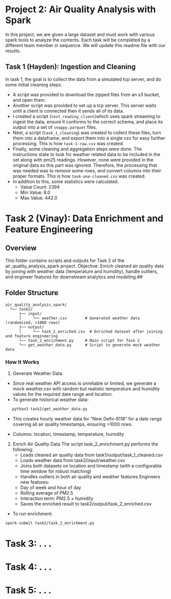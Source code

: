 # Project 2: Air Quality Analysis with Spark

In this project, we are given a large dataset and must work with various spark tools to analyze the contents.
Each task will be completed by a different team member in sequence. We will update this readme file with our results.

## Task 1 (Hayden): Ingestion and Cleaning
In task 1, the goal is to collect the data from a simulated tcp server, and do some initial cleaning steps.
- A script was provided to download the zipped files from an s3 bucket, and open them.
- Another script was provided to set up a tcp server. This server waits until a client is connected then it sends all of its data.
- I created a script (`test_reading_client`)which uses spark streaming to ingest the data, ensure it conforms to the correct schema, and place its output into a set of `snappy.parquet` files.
- Next, a script (`task_1_cleaning`) was created to collect these files, turn them into a dataframe, and export them into a single csv for easy further processing. This is how `task-1-raw.csv` was created.
- Finally, some cleaning and aggregation steps were done. The instructions state to look for weather related data to be included in the set along with pm25 readings. However, none were provided in the original data so this part was ignored. Therefore, the processing that was needed was to remove some rows, and convert columns into their proper formats. This is how `task-one-cleaned.csv` was created.
- In addition to this, some statistics were calculated.
    - Value Count: 2394
    - Min Value: 8.0
    - Max Value: 442.0

# Task 2 (Vinay):  Data Enrichment and Feature Engineering
## Overview
 This folder contains scripts and outputs for Task 2 of the air_quality_analysis_spark project.
 Objective: Enrich cleaned air quality data by joining with weather data (temperature and humidity), handle outliers, and engineer features for downstream analytics and modeling.##

## Folder Structure
    air_quality_analysis_spark/
      └── task2/
          ├── input/
          │     └── weather.csv        # Generated weather data (randomized, >1000 rows)
          ├── output/
          │     └── task_2_enriched.csv  # Enriched dataset after joining and feature engineering
          └── task_2_enrichment.py     # Main script for Task 2
          └── get_weather_data.py      # Script to generate mock weather data

### How It Works
 1. Generate Weather Data
 - Since real weather API access is unreliable or limited, we generate a mock weather.csv with random but realistic temperature and humidity values for the required date range and location.
 - To generate historical weather data:
 ```bash
    python3 task2/get_weather_data.py
 ```
- This creates hourly weather data for "New Delhi-8118" for a date range covering all air quality timestamps, ensuring >1000 rows.

- Columns: location, timestamp, temperature, humidity

2. Enrich Air Quality Data
    The script task_2_enrichment.py performs the following:
    - Loads cleaned air quality data from task1/output/task_1_cleaned.csv
    - Loads weather data from task2/input/weather.csv
    - Joins both datasets on location and timestamp (with a configurable time window for robust matching)
    - Handles outliers in both air quality and weather features
    Engineers new features: 
    - Day of week and hour of day
    - Rolling average of PM2.5
    - Interaction term: PM2.5 × humidity
    - Saves the enriched result to task2/output/task_2_enriched.csv
- To run enrichment:
```bash
spark-submit task2/task_2_enrichment.py
```

# Task 3: . . .
# Task 4: . . .
# Task 5: . . .
